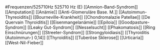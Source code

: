 #Frequenzen/525710Hz
525710 Hz (E)
[[Amnion-Band-Syndrom]]
[[Amputation]]
[[Anämie]]
[[Anti-Glomeruläre Base. M.]]
[[Autoimmun-Thyreoiditis]]
[[Bourneville-Krankheit]]
[[Chondromalazie Patellae]]
[[De Quervain Thyroiditis]]
[[Eisenmangelanämie]]
[[Epiloia]]
[[Goodpasture-Syndrom]]
[[Leaky Gut-Syndrom]]
[[Nesselsucht]]
[[Phakomatosis]]
[[Ring Einschnürungen]]
[[Streeter-Syndrom]]
[[Strongyloidiasis]]
[[Thyroiditis (Autoimmun-) 0,14]]
[[Thyroiditis]]
[[Tuberöse Sklerose]]
[[Urticaria]]
[[West-Nil-Fieber]]
